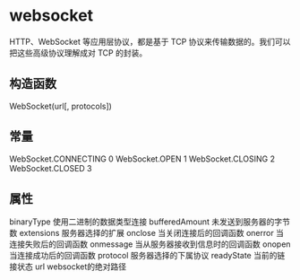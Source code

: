 # websocket

HTTP、WebSocket 等应用层协议，都是基于 TCP 协议来传输数据的。我们可以把这些高级协议理解成对 TCP 的封装。

## 构造函数

WebSocket(url[, protocols])

## 常量

WebSocket.CONNECTING 0
WebSocket.OPEN 1
WebSocket.CLOSING 2
WebSocket.CLOSED 3

## 属性

binaryType
  使用二进制的数据类型连接
bufferedAmount
  未发送到服务器的字节数
extensions
  服务器选择的扩展
onclose
  当关闭连接后的回调函数
onerror
  当连接失败后的回调函数
onmessage
  当从服务器接收到信息时的回调函数
onopen
  当连接成功后的回调函数
protocol
  服务器选择的下属协议
readyState
  当前的链接状态
url
  websocket的绝对路径

